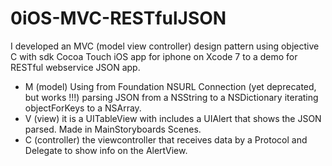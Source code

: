 # 0iOS-MVC-RESTfulJSON
I developed an MVC (model view controller) design pattern using objective C with sdk Cocoa Touch iOS app for iphone on Xcode 7 to a demo for RESTful webservice JSON app.

- M (model) Using from Foundation NSURL Connection (yet deprecated, but works !!!) parsing JSON from a NSString to a NSDictionary iterating objectForKeys to a NSArray.
- V (view) it is a UITableView with includes a UIAlert that shows the JSON parsed. Made in MainStoryboards Scenes.
- C (controller) the viewcontroller that receives data by a Protocol and Delegate to show info on the AlertView.
